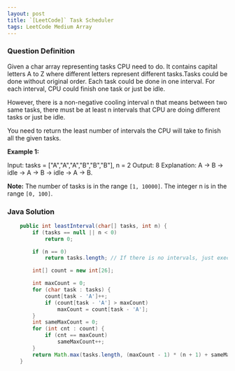 ```yaml
---
layout: post
title: `[LeetCode]` Task Scheduler
tags: LeetCode Medium Array
---
```


### Question Definition

Given a char array representing tasks CPU need to do. It contains capital letters A to Z where different letters represent different tasks.Tasks could be done without original order. Each task could be done in one interval. For each interval, CPU could finish one task or just be idle.

However, there is a non-negative cooling interval n that means between two same tasks, there must be at least n intervals that CPU are doing different tasks or just be idle.

You need to return the least number of intervals the CPU will take to finish all the given tasks.

**Example 1:**

<div>
Input: tasks = ["A","A","A","B","B","B"], n = 2
Output: 8
Explanation: A -> B -> idle -> A -> B -> idle -> A -> B.
</div>

**Note:**
The number of tasks is in the range `[1, 10000]`.
The integer n is in the range `[0, 100]`.

### Java Solution
```java
    public int leastInterval(char[] tasks, int n) {
        if (tasks == null || n < 0)
            return 0;

        if (n == 0)
            return tasks.length; // If there is no intervals, just execute all tasks one by one.

        int[] count = new int[26];

        int maxCount = 0;
        for (char task : tasks) {
            count[task - 'A']++;
            if (count[task - 'A'] > maxCount)
                maxCount = count[task - 'A'];
        }
        int sameMaxCount = 0;
        for (int cnt : count) {
            if (cnt == maxCount)
                sameMaxCount++;
        }
        return Math.max(tasks.length, (maxCount - 1) * (n + 1) + sameMaxCount);
    }
```
